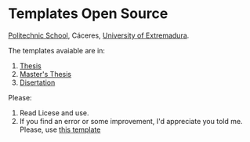 # Templates Open Source

[Politechnic School](https://epcc.unex.es), Cáceres, [University of Extremadura](https://www.unex.es).

The templates avaiable are in:

1. [Thesis](https://github.com/mhaut/Templates/tree/master/thesis-TrabajoFinDeGrado)
2. [Master's Thesis](https://github.com/mhaut/Templates/tree/master/mastersThesis-TrabajoFinDeMaster)
3. [Disertation](https://github.com/mhaut/Templates/tree/master/PhD-Doctorado)

Please:

1. Read Licese and use.
2. If you find an error or some improvement, I'd appreciate you told me. Please, use [this template](https://github.com/mhaut/Templates/tree/master/.github)
